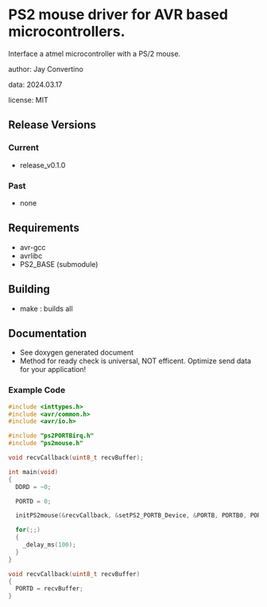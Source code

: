 # PS2 mouse driver for AVR based microcontrollers.

Interface a atmel microcontroller with a PS/2 mouse.

author: Jay Convertino

data: 2024.03.17

license: MIT

## Release Versions
### Current
  - release_v0.1.0

### Past
  - none

## Requirements
  - avr-gcc
  - avrlibc
  - PS2_BASE (submodule)

## Building
  - make : builds all

## Documentation
  - See doxygen generated document
  - Method for ready check is universal, NOT efficent. Optimize send data for your application!

### Example Code
```c
#include <inttypes.h>
#include <avr/common.h>
#include <avr/io.h>

#include "ps2PORTBirq.h"
#include "ps2mouse.h"

void recvCallback(uint8_t recvBuffer);

int main(void)
{
  DDRD = ~0;

  PORTD = 0;

  initPS2mouse(&recvCallback, &setPS2_PORTB_Device, &PORTB, PORTB0, PORTB1);

  for(;;)
  {
    _delay_ms(100);
  }
}

void recvCallback(uint8_t recvBuffer)
{
  PORTD = recvBuffer;
}
```
